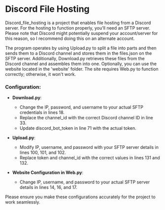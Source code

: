 # Discord File Hosting

Discord_file_hosting is a project that enables file hosting from a Discord server. For the hosting to function properly, you'll need an SFTP server. Please note that Discord might potentially suspend your account/server for this reason, so I recommend doing this on an alternate account. 

The program operates by using Upload.py to split a file into parts and then sends them to a Discord channel and stores them in the files.json on the SFTP server. Additionally, Download.py retrieves these files from the Discord channel and assembles them into one. Optionally, you can use the website located in the 'website' folder. The site requires Web.py to function correctly; otherwise, it won't work.

### Configuration:

- **Download.py**: 
  - Change the IP, password, and username to your actual SFTP credentials in lines 18.
  - Replace the channel_id with the correct Discord channel ID in line 33.
  - Update discord_bot_token in line 71 with the actual token.

- **Upload.py**:
  - Modify IP, username, and password with your SFTP server details in lines 100, 101, and 102.
  - Replace token and channel_id with the correct values in lines 131 and 132.

- **Website Configuration in Web.py**:
  - Change IP, username, and password to your actual SFTP server details in lines 14, 16, and 17.

Please ensure you make these configurations accurately for the project to work seamlessly.
